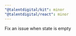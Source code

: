 ```yaml
---
"@talentdigital/kit": minor
"@talentdigital/react": minor
---
```


Fix an issue when state is empty
